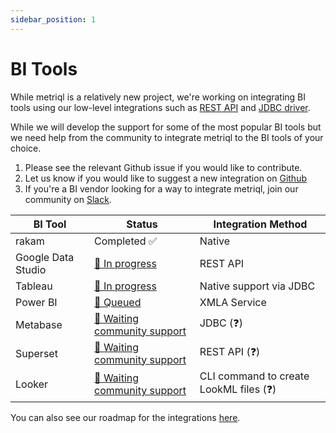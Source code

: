 ```yaml
---
sidebar_position: 1
---
```


# BI Tools

While metriql is a relatively new project, we're working on integrating BI tools using our low-level integrations such as [REST API](rest-api) and [JDBC driver](jdbc-driver).

While we will develop the support for some of the most popular BI tools but we need help from the community to integrate metriql to the BI tools of your choice. 

1. Please see the relevant Github issue if you would like to contribute.
2. Let us know if you would like to suggest a new integration on [Github](https://github.com/metriql/metriql/issues/new)
3. If you're a BI vendor looking for a way to integrate metriql, join our community on [Slack](https://join.slack.com/t/metriql/shared_invite/zt-qp9ds5te-EqzlN79caX76uH~2yqygpA).


| BI Tool            | Status             | Integration Method  |
|--------------------|--------------------|---------------------|
| rakam              | Completed  ✅    |  Native                                            |   
| Google Data Studio | [🚧 In progress](https://github.com/metriql/metriql/issues/1)  | REST API  |
| Tableau            | [🚧 In progress](https://github.com/metriql/metriql/issues/6)  | Native support via JDBC      |
| Power BI           | [🚧 Queued](https://github.com/metriql/metriql/issues/7)  | XMLA Service  |   
| Metabase           | [🙋 Waiting community support](https://github.com/metriql/metriql/issues/6)  | JDBC (❓)      |
| Superset           | [🙋 Waiting community support](https://github.com/metriql/metriql/issues/10) | REST API (❓) |
| Looker             | [🙋 Waiting community support](https://github.com/metriql/metriql/issues/9)  | CLI command to create LookML files (❓)      |


You can also see our roadmap for the integrations [here](https://github.com/metriql/metriql/projects/1).
